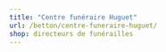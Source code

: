 ```yaml
---
title: "Centre funéraire Huguet"
url: /betton/centre-funeraire-huguet/
shop: directeurs de funérailles
---
```

